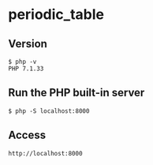 # periodic_table

## Version

```
$ php -v
PHP 7.1.33
```

## Run the PHP built-in server  

```
$ php -S localhost:8000
```
## Access

```
http://localhost:8000
```
